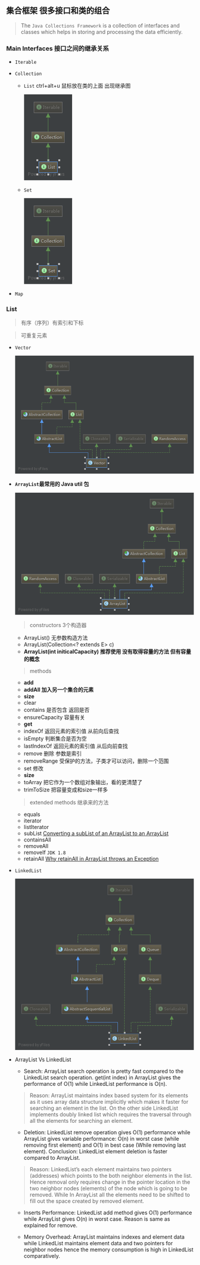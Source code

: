
## 集合框架  很多接口和类的组合

> The `Java Collections Framework` is a collection of interfaces and classes which helps in storing and processing the data efficiently.

### Main Interfaces 接口之间的继承关系 
- `Iterable`
- `Collection`
  - `List` ctrl+alt+u  鼠标放在类的上面 出现继承图
  
    ![List](../image/javase/diagram/List.png)
  
  - `Set`
  
    ![Set](../image/javase/diagram/Set.png)
  
- `Map`

### List

> 有序（序列）有索引和下标 

> 可重复元素

- `Vector`
  
  ![Vector](../image/javase/diagram/Vector.png)
  
- **`ArrayList`最常用的 Java util 包**
  
  ![ArrayList](../image/javase/diagram/ArrayList.png)
  
  > constructors 3个构造器
  
  - ArrayList()  无参数构造方法
  - ArrayList(Collection<? extends E> c)
  - **ArrayList(int initicalCapacity) 推荐使用 没有取得容量的方法 但有容量的概念**
  
  > methods
  
  - **add**
  - **addAll 加入另一个集合的元素**
  - **size**
  - clear
  - contains 是否包含 返回是否
  - ensureCapacity 容量有关
  - **get**
  - indexOf  返回元素的索引值 从前向后查找
  - isEmpty 判断集合是否为空
  - lastIndexOf 返回元素的索引值 从后向前查找
  - remove 删除 参数是索引
  - removeRange  受保护的方法，子类才可以访问，删除一个范围
  - set 修改
  - **size**
  - toArray  把它作为一个数组对象输出，看的更清楚了
  - trimToSize  把容量变成和size一样多
   
  > extended methods  继承来的方法
  
  - equals
  - iterator
  - listIterator
  - subList [Converting a subList of an ArrayList to an ArrayList](http://stackoverflow.com/a/16644841/3414180)
  - containsAll
  - removeAll
  - removeIf `JDK 1.8`
  - retainAll [Why retainAll in ArrayList throws an Exception](http://stackoverflow.com/a/17564823/3414180)
  
- `LinkedList`
  
  ![LinkedList](../image/javase/diagram/LinkedList.png)
  
- ArrayList Vs LinkedList
  - Search: ArrayList search operation is pretty fast compared to the LinkedList search operation. get(int index) in ArrayList gives the performance of O(1) while LinkedList performance is O(n).

  > Reason: ArrayList maintains index based system for its elements as it uses array data structure implicitly which makes it faster for searching an element in the list. On the other side LinkedList implements doubly linked list which requires the traversal through all the elements for searching an element.

  - Deletion: LinkedList remove operation gives O(1) performance while ArrayList gives variable performance: O(n) in worst case (while removing first element) and O(1) in best case (While removing last element). Conclusion: LinkedList element deletion is faster compared to ArrayList.

  > Reason: LinkedList’s each element maintains two pointers (addresses) which points to the both neighbor elements in the list. Hence removal only requires change in the pointer location in the two neighbor nodes (elements) of the node which is going to be removed. While In ArrayList all the elements need to be shifted to fill out the space created by removed element.

  - Inserts Performance: LinkedList add method gives O(1) performance while ArrayList gives O(n) in worst case. Reason is same as explained for remove.

  - Memory Overhead: ArrayList maintains indexes and element data while LinkedList maintains element data and two pointers for neighbor nodes hence the memory consumption is high in LinkedList comparatively.
  